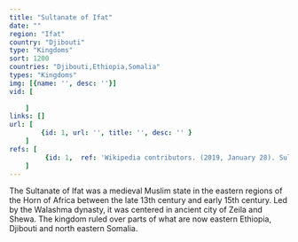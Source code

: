 ```yaml
---
title: "Sultanate of Ifat"
date: ""
region: "Ifat"
country: "Djibouti" 
type: "Kingdoms"
sort: 1200
countries: "Djibouti,Ethiopia,Somalia"
types: "Kingdoms"
img: [{name: '', desc: ''}]
vid: [
        
    ]
links: []
url: [
        {id: 1, url: '', title: '', desc: '' }
    ]
refs: [
         {id: 1,  ref: 'Wikipedia contributors. (2019, January 28). Sultanate of Ifat. In Wikipedia, The Free Encyclopedia. Retrieved 20:36, February 3, 2019, from ', url: 'https://en.wikipedia.org/w/index.php?title=Sultanate_of_Ifat&oldid=880574220'}
    ]
---
```

The Sultanate of Ifat was a medieval Muslim state in the eastern regions of the Horn of Africa between the late 13th century and early 15th century. Led by the Walashma dynasty, it was centered in ancient city of Zeila and Shewa. The kingdom ruled over parts of what are now eastern Ethiopia, Djibouti and north eastern Somalia.

